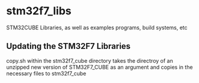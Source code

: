 # stm32f7_libs
STM32CUBE Libraries, as well as examples programs, build systems, etc

## Updating the STM32F7 Libraries
copy.sh within the stm32f7_cube directory takes the directroy of an unzipped new version of STM32F7_CUBE as an argument and copies in the necessary files to stm32f7_cube
